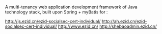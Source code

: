 A multi-tenancy web application development framework of Java technology stack, built upon Spring + myBatis for :

http://js.ezid.cn/ezid-socialsec-cert-individual/
http://ah.ezid.cn/ezid-socialsec-cert-individual/
http://www.ezid.cn/
http://shebaoadmin.ezid.cn/

